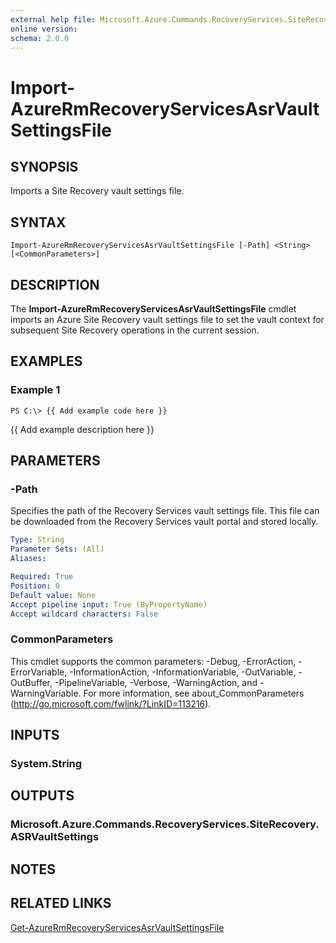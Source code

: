 ```yaml
---
external help file: Microsoft.Azure.Commands.RecoveryServices.SiteRecovery.dll-Help.xml
online version: 
schema: 2.0.0
---
```


# Import-AzureRmRecoveryServicesAsrVaultSettingsFile

## SYNOPSIS
Imports a Site Recovery vault settings file.

## SYNTAX

```
Import-AzureRmRecoveryServicesAsrVaultSettingsFile [-Path] <String> [<CommonParameters>]
```

## DESCRIPTION
The **Import-AzureRmRecoveryServicesAsrVaultSettingsFile** cmdlet imports an Azure Site Recovery vault settings file to set the vault context for subsequent Site Recovery operations in the current session.

## EXAMPLES

### Example 1
```
PS C:\> {{ Add example code here }}
```

{{ Add example description here }}

## PARAMETERS

### -Path
Specifies the path of the Recovery Services vault settings file.
This file can be downloaded from the Recovery Services vault portal and stored locally.

```yaml
Type: String
Parameter Sets: (All)
Aliases: 

Required: True
Position: 0
Default value: None
Accept pipeline input: True (ByPropertyName)
Accept wildcard characters: False
```

### CommonParameters
This cmdlet supports the common parameters: -Debug, -ErrorAction, -ErrorVariable, -InformationAction, -InformationVariable, -OutVariable, -OutBuffer, -PipelineVariable, -Verbose, -WarningAction, and -WarningVariable. For more information, see about_CommonParameters (http://go.microsoft.com/fwlink/?LinkID=113216).

## INPUTS

### System.String

## OUTPUTS

### Microsoft.Azure.Commands.RecoveryServices.SiteRecovery.ASRVaultSettings

## NOTES

## RELATED LINKS

[Get-AzureRmRecoveryServicesAsrVaultSettingsFile](./Get-AzureRmRecoveryServicesAsrVaultSettingsFile.md)
